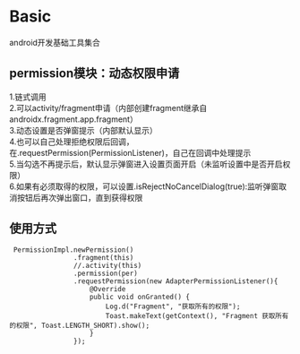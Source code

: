 # Basic
android开发基础工具集合
## permission模块：动态权限申请
1.链式调用  
2.可以activity/fragment申请（内部创建fragment继承自androidx.fragment.app.fragment）  
3.动态设置是否弹窗提示（内部默认显示）  
4.也可以自己处理拒绝权限后回调，在.requestPermission(PermissionListener)，自己在回调中处理提示  
5.当勾选不再提示后，默认显示弹窗进入设置页面开启（未监听设置中是否开启权限）  
6.如果有必须取得的权限，可以设置.isRejectNoCancelDialog(true):监听弹窗取消按钮后再次弹出窗口，直到获得权限  


## 使用方式

```
 PermissionImpl.newPermission()
                .fragment(this)
                //.activity(this)
                .permission(per)
                .requestPermission(new AdapterPermissionListener(){
                    @Override
                    public void onGranted() {
                        Log.d("Fragment", "获取所有的权限");
                        Toast.makeText(getContext(), "Fragment 获取所有的权限", Toast.LENGTH_SHORT).show();
                    }
                });
```
